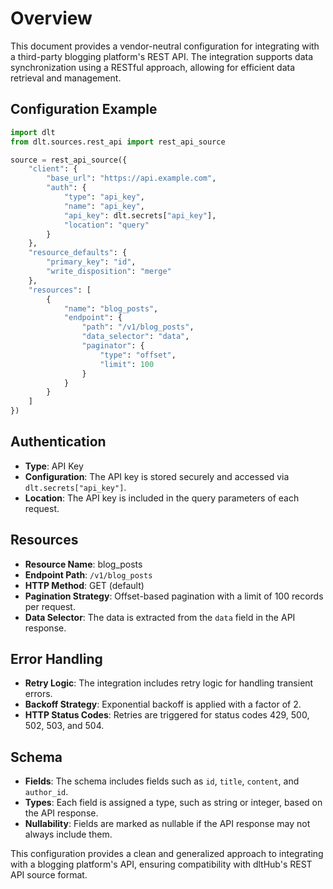 # Overview

This document provides a vendor-neutral configuration for integrating with a third-party blogging platform's REST API. The integration supports data synchronization using a RESTful approach, allowing for efficient data retrieval and management.

## Configuration Example

```python
import dlt
from dlt.sources.rest_api import rest_api_source

source = rest_api_source({
    "client": {
        "base_url": "https://api.example.com",
        "auth": {
            "type": "api_key",
            "name": "api_key",
            "api_key": dlt.secrets["api_key"],
            "location": "query"
        }
    },
    "resource_defaults": {
        "primary_key": "id",
        "write_disposition": "merge"
    },
    "resources": [
        {
            "name": "blog_posts",
            "endpoint": {
                "path": "/v1/blog_posts",
                "data_selector": "data",
                "paginator": {
                    "type": "offset",
                    "limit": 100
                }
            }
        }
    ]
})
```

## Authentication

- **Type**: API Key
- **Configuration**: The API key is stored securely and accessed via `dlt.secrets["api_key"]`.
- **Location**: The API key is included in the query parameters of each request.

## Resources

- **Resource Name**: blog_posts
- **Endpoint Path**: `/v1/blog_posts`
- **HTTP Method**: GET (default)
- **Pagination Strategy**: Offset-based pagination with a limit of 100 records per request.
- **Data Selector**: The data is extracted from the `data` field in the API response.

## Error Handling

- **Retry Logic**: The integration includes retry logic for handling transient errors.
- **Backoff Strategy**: Exponential backoff is applied with a factor of 2.
- **HTTP Status Codes**: Retries are triggered for status codes 429, 500, 502, 503, and 504.

## Schema

- **Fields**: The schema includes fields such as `id`, `title`, `content`, and `author_id`.
- **Types**: Each field is assigned a type, such as string or integer, based on the API response.
- **Nullability**: Fields are marked as nullable if the API response may not always include them.

This configuration provides a clean and generalized approach to integrating with a blogging platform's API, ensuring compatibility with dltHub's REST API source format.